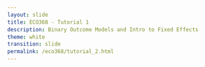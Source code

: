 ```yaml
---
layout: slide
title: ECO368 - Tutorial 1
description: Binary Outcome Models and Intro to Fixed Effects
theme: white
transition: slide
permalink: /eco368/tutorial_2.html
---
```

<section data-markdown data-separator="^\r?\n----\r?\n" data-separator-vertical="^\r?\n--\r?\n">
<script type="text/template">



## Binary Outcome Models and Intro to Fixed Effects
### ECO368 - Tutorial 2

![U of T Logo](u_of_t_crest.svg)

[Dario Toman](https://dariotoman.com/)

dario.toman@utoronto.ca

----
## Binary Outcome Models
(Source: Woolridge - Introductory Econometrics)

----

#### What does it mean for a variable to be "Binary"?

- A variable is considered binary if it can only take on values of 0 or 1.
- Examples:
    - Civil War Onset
    - Civil War Incidence
    - Civil War Termination
- **Recall from last time:** We can deal with including these as regressors fairly easily
- Using them as outcome variables requires some changes to our regression framework

----

#### Baseline Model:
### Linear Probability Model

--

### Linear Probability Model

- **Recall:** Ordinary Least Squares Model
$$y =\beta_0 + \beta_1 x_1 + ... + \beta_k x_k + \varepsilon$$
- Assuming zero conditional mean (MLR.4):
$$ E[y|\mathbf{x}]= \beta_0 + \beta_1 x_1 + ... + \beta_k x_k $$

--
### Linear Probability Model

- If we have a binary outcome, consider $P(y=1|\mathbf{x})=E[y|\mathbf{x}]$:
$$ P(y=1|\mathbf{x})=\beta_0 + \beta_1 x_1 + ... + \beta_k x_k $$

- This equation tells us that the _probability of success_ $p(\mathbf{x}) = P(y=1|\mathbf{x})$ is a linear function of our explanatory variables.
- $P(y=1|\mathbf{x})$ is often called the **response probability**

--

#### Let's take this regression model to the data!

- I will be using data from Sambanis (2004)
    - Nota Bene: Replication Data for papers is often publicly available!
- You can access his replication folder from his [website](http://web.sas.upenn.edu/sambanis/research/articles-on-civil-war/).

--


![Sambnis Data](img/sambanis_data.png)

--


![Sambanis_Scatter](img/sambanis_scatter.png)

--

We can easily estimate a linear probability model in STATA:
![Sambanis_linreg](img/sambanis_linreg.png)

--


![Sambanis_lpm](img/sambanis_scatter_lpm.png)

--

### Notice any issues?
- Negative predicted probabilities....
- Constant effect at all levels of $x$

----

### Probit and Logit Models

--

### Probit and Logit Models
- Probit and Logit models aim to provide a solution to the issues that arise in the linear probability model. 
- We still are interested in the response probability $P(y=1|\mathbf{x})$, but now:
$$ P(y=1|\mathbf{x}) =G(\beta_0 + \beta_1 x_1 + ... + \beta_k x_k) $$
- Notice that we are applying a transformation to the right hand side using the function $G()$

--

### Probit and Logit Models

- What properties do we want $G()$ to have?
    - Bounded by 0 and 1
    - Hopefully not linear...
- Can you think of any such functions?

--

### Probit Model

- The Probit Model uses the CDF of the standard normal distribution as the $G()$ function:
$$ G(z) = \Phi (z) $$
so
$$ P(y=1|\mathbf{x})= \Phi(\beta_0 + \beta_1 x_1 + ... + \beta_k x_k) $$

- **Recall:** The standard CDF is bounded by 0 and 1 

--

### Logit Model
- The Logit Model uses the _logistic_ function for $G()$:
$$G(z)=\Lambda(z)=\frac{e^z}{1+e^z}$$
so 
$$ P(y=1|\mathbf{x})= \frac{e^{\beta_0 + \beta_1 x_1 + ... + \beta_k x_k}}{1+e^{\beta_0 + \beta_1 x_1 + ... + \beta_k x_k}}$$
- This function is also bounded by 0 and 1

--

- These models are also easy to estimate in STATA:
![Logit_Stata](img/logit.png)

--

![Logit_scatter](img/sambanis_scatter_logit.png)

--

### So why not always use Probit/Logit?
- Computationally intensive
- Picking between Probit vs Logit is non-trivial
- Interpreting the coefficients is hard!
    - Remember, we transformed the right hand side!
    - Some math can show that the coefficients in the Logit model give the marginal effect on the _log-odds-ratio_ (which is not very useful...)

--

- STATA is able to recover more traditional marginal effects

![logit_margin](img/logit_margin.png)

- Nota Bene: This is just the **avergage** marginal effect!

----

### So, which model should we use?

- Remember that there are always trade-offs:
- **Linear Probability Model**
    - **Pro:** Simple to estimate, easy to interpret
    - **Con:** Inflexible, some impossible predictions
- **Logit/Probit**
    - **Pro:** Bounded by 0/1, more flexible
    - **Con:** Difficult to interpret, requires assumptions about functional form

--

### So, which model should we use?

- Authors should look at both!
- Estimates are actually very similar when mean probabilities are close to 0.5
    - As a rule of thumb, the models only diverge when the baseline probability is $<0.2$ and $>0.8$

----

## Intro to Panel Data

----

![Collier_fe](img/collier_FE.png)

(Source: _Collier, 2009_)

--

- One of our primary concerns when doing regression analysis is _endogeneity_
    - If the zero conditional mean assumption fails ($E[\varepsilon | \mathbf{x}]\neq 0$), our estimates of $\beta$ are biased.
- This concern is especially valid when dealing with cross-sectional data. 
- To illustrate this consider the following (hypothetical) data.

--

![cross](img/cross_section.png)

--
    
Why wrong?

--

![panel](img/panel.png)

--

![FE](img/FE.png)

----

### Questions?


 
(Reminder - I have OH after tutorial)

</script>
</section>